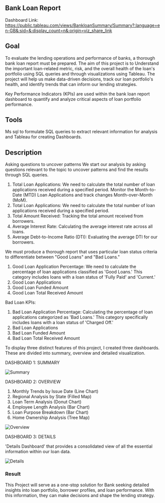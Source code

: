 ## Bank Loan Report
Dashboard Link: https://public.tableau.com/views/BankloanSummary/Summary?:language=en-GB&:sid=&:display_count=n&:origin=viz_share_link

## Goal
To evaluate the lending operations and performance of banks,
a thorough bank loan report must be prepared. The aim of this project is to
Understand the important loan-related metric, risk, and the overall health of the loan's portfolio 
using SQL queries and through visualizations using Tableau.
The project will help us make data-driven decisions, track our loan portfolio's health, 
and identify trends that can inform our lending strategies.


Key Performance Indicators (KPIs) are used within the bank loan report dashboard to quantify and analyze critical aspects of loan portfolio performance.


## Tools

Ms sql to formulate SQL queries to extract relevant information for analysis and Tableau for creating Dashboards.

## Description

Asking questions to uncover patterns
We start our analysis by asking questions relevant to the topic to uncover patterns and find the results through SQL queries.

1.	Total Loan Applications: We need to calculate the total number of loan applications received during a specified period.  Monitor the Month-to-Date (MTD) Loan Applications and track changes Month-over-Month (MoM).
2.	Total Loan Applications: We need to calculate the total number of loan applications received during a specified period.
3.	Total Amount Received: Tracking the total amount received from borrowers. 
4.	Average Interest Rate: Calculating the average interest rate across all loans.
5.	Average Debt-to-Income Ratio (DTI): Evaluating the average DTI for our borrowers. 

We must produce a thorough report that uses particular loan status criteria to differentiate between "Good Loans" and "Bad Loans."

1.	Good Loan Application Percentage: We need to calculate the percentage of loan applications classified as 'Good Loans.' This category includes loans with a loan status of 'Fully Paid' and 'Current.'
2.	Good Loan Applications
3.	Good Loan Funded Amount
4.	Good Loan Total Received Amount


Bad Loan KPIs:
1.	Bad Loan Application Percentage: Calculating the percentage of loan applications categorized as 'Bad Loans.' This category specifically includes loans with a loan status of 'Charged Off.'
2.	Bad Loan Applications
3.	Bad Loan Funded Amount 
4.	Bad Loan Total Received Amount



To display three distinct features of this project, I created three dashboards.
These are divided into summary, overview and detailed visualization.


 

DASHBOARD 1: SUMMARY

![Summary](https://github.com/riyaelizabethroy/Bank-Loan-Report_Project/assets/158080994/2f559a5d-58b1-4690-92c5-a77f74dfb1e8)


DASHBOARD 2: OVERVIEW

1. Monthly Trends by Issue Date (Line Chart)
2. Regional Analysis by State (Filled Map)
3. Loan Term Analysis (Donut Chart)
4. Employee Length Analysis (Bar Chart)
5. Loan Purpose Breakdown (Bar Chart)
6. Home Ownership Analysis (Tree Map)

![Overview](https://github.com/riyaelizabethroy/Bank-Loan-Report_Project/assets/158080994/d1fe8b02-9cee-40f7-b70f-2f0da851326d)


DASHBOARD 3: DETAILS

'Details Dashboard' that provides a consolidated view of all the essential information within our loan data.

![Details](https://github.com/riyaelizabethroy/Bank-Loan-Report_Project/assets/158080994/4949507e-fe56-4232-aaf4-432f7d2ef61d)


### Result

This Project will serve as a one-stop solution for Bank seeking detailed insights into loan portfolio, borrower profiles, and loan performance. With this information, they can make decisions and shape the lending strategy.

